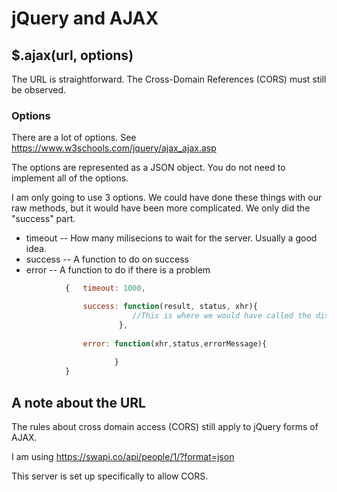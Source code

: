 # jQuery and AJAX

## $.ajax(url, options)

The URL is straightforward.  The Cross-Domain References (CORS) must still be observed.

### Options
There are a lot of options.  See https://www.w3schools.com/jquery/ajax_ajax.asp

The options are represented as a JSON object.  You do not need to implement all of the options.

I am only going to use 3 options.  We could have done these things with our raw methods, but it would have been more complicated.  We only did the "success" part.

* timeout -- How many milisecions to wait for the server.  Usually a good idea.
* success  -- A function to do on success
* error -- A function to do if there is a problem

```javascript
			{	timeout: 1000,

				success: function(result, status, xhr){
					       //This is where we would have called the display() method
				        },
				
				error: function(xhr,status,errorMessage){
					
				       }
			}
```
## A note about the URL

The rules about cross domain access (CORS) still apply to jQuery forms of AJAX.  

I am using https://swapi.co/api/people/1/?format=json

This server is set up specifically to allow CORS.  
